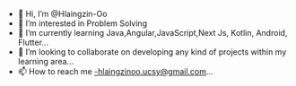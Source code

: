 - 👋 Hi, I’m @Hlaingzin-Oo
- 👀 I’m interested in Problem Solving
- 🌱 I’m currently learning Java,Angular,JavaScript,Next Js, Kotlin, Android, Flutter...
- 💞️ I’m looking to collaborate on developing any kind of projects within my learning area...
- 📫 How to reach me  -hlaingzinoo.ucsy@gmail.com...

<!---
Hlaingzin-Oo/Hlaingzin-Oo is a ✨ special ✨ repository because its `README.md` (this file) appears on your GitHub profile.
You can click the Preview link to take a look at your changes.
--->
